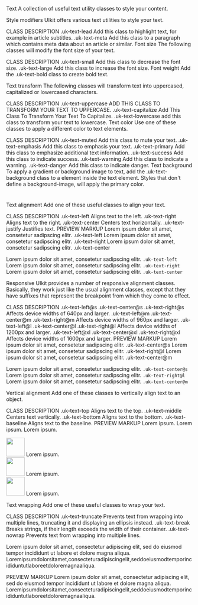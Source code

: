 

Text
A collection of useful text utility classes to style your content.

Style modifiers
UIkit offers various text utilities to style your text.

CLASS	DESCRIPTION
.uk-text-lead	Add this class to highlight text, for example in article subtitles.
.uk-text-meta	Add this class to a paragraph which contains meta data about an article or similar.
Font size
The following classes will modify the font size of your text.

CLASS	DESCRIPTION
.uk-text-small	Add this class to decrease the font size.
.uk-text-large	Add this class to increase the font size.
Font weight
Add the .uk-text-bold class to create bold text.

Text transform
The following classes will transform text into uppercased, capitalized or lowercased characters.

CLASS	DESCRIPTION
.uk-text-uppercase	ADD THIS CLASS TO TRANSFORM YOUR TEXT TO UPPERCASE.
.uk-text-capitalize	Add This Class To Transform Your Text To Capitalize.
.uk-text-lowercase	add this class to transform your text to lowercase.
Text color
Use one of these classes to apply a different color to text elements.

CLASS	DESCRIPTION
.uk-text-muted	Add this class to mute your text.
.uk-text-emphasis	Add this class to emphasis your text.
.uk-text-primary	Add this class to emphasize additional text information.
.uk-text-success	Add this class to indicate success.
.uk-text-warning	Add this class to indicate a warning.
.uk-text-danger	Add this class to indicate danger.
Text background
To apply a gradient or background image to text, add the .uk-text-background class to a <span> element inside the text element. Styles that don't define a background-image, will apply the primary color.

<h1><span class="uk-text-background"></span></h1>
Text alignment
Add one of these useful classes to align your text.

CLASS	DESCRIPTION
.uk-text-left	Aligns text to the left.
.uk-text-right	Aligns text to the right.
.uk-text-center	Centers text horizontally.
.uk-text-justify	Justifies text.
PREVIEW
MARKUP
Lorem ipsum dolor sit amet, consetetur sadipscing elitr. .uk-text-left
Lorem ipsum dolor sit amet, consetetur sadipscing elitr. .uk-text-right
Lorem ipsum dolor sit amet, consetetur sadipscing elitr. .uk-text-center


<div class="uk-child-width-1-3@s uk-grid-small" uk-grid>
    <div>
        <div class="uk-card uk-card-default uk-card-small">
            <div class="uk-text-left uk-card-body">
                Lorem ipsum dolor sit amet, consetetur sadipscing elitr. <code>.uk-text-left</code>
            </div>
        </div>
    </div>
    <div>
        <div class="uk-card uk-card-default uk-card-small">
            <div class="uk-text-right uk-card-body">
                Lorem ipsum dolor sit amet, consetetur sadipscing elitr. <code>.uk-text-right</code>
            </div>
        </div>
    </div>
    <div>
        <div class="uk-card uk-card-default uk-card-small">
            <div class="uk-text-center uk-card-body">
                Lorem ipsum dolor sit amet, consetetur sadipscing elitr. <code>.uk-text-center</code>
            </div>
        </div>
    </div>
</div>



Responsive
UIkit provides a number of responsive alignment classes. Basically, they work just like the usual alignment classes, except that they have suffixes that represent the breakpoint from which they come to effect.

CLASS	DESCRIPTION
.uk-text-left@s
.uk-text-center@s
.uk-text-right@s	Affects device widths of 640px and larger.
.uk-text-left@m
.uk-text-center@m
.uk-text-right@m	Affects device widths of 960px and larger.
.uk-text-left@l
.uk-text-center@l
.uk-text-right@l	Affects device widths of 1200px and larger.
.uk-text-left@xl
.uk-text-center@xl
.uk-text-right@xl	Affects device widths of 1600px and larger.
PREVIEW
MARKUP
Lorem ipsum dolor sit amet, consetetur sadipscing elitr. .uk-text-center@s
Lorem ipsum dolor sit amet, consetetur sadipscing elitr. .uk-text-right@l
Lorem ipsum dolor sit amet, consetetur sadipscing elitr. .uk-text-center@m


<div class="uk-child-width-1-3@s uk-grid-small" uk-grid>
    <div>
        <div class="uk-card uk-card-default uk-card-small">
            <div class="uk-text-center@s uk-card-body">
                Lorem ipsum dolor sit amet, consetetur sadipscing elitr. <code>.uk-text-center@s</code>
            </div>
        </div>
    </div>
    <div>
        <div class="uk-card uk-card-default uk-card-small">
            <div class="uk-text-right@l uk-card-body">
                Lorem ipsum dolor sit amet, consetetur sadipscing elitr. <code>.uk-text-right@l</code>
            </div>
        </div>
    </div>
    <div>
        <div class="uk-card uk-card-default uk-card-small">
            <div class="uk-text-center@m uk-card-body">
                Lorem ipsum dolor sit amet, consetetur sadipscing elitr. <code>.uk-text-center@m</code>
            </div>
        </div>
    </div>
</div>


Vertical alignment
Add one of these classes to vertically align text to an object.

CLASS	DESCRIPTION
.uk-text-top	Aligns text to the top.
.uk-text-middle	Centers text vertically.
.uk-text-bottom	Aligns text to the bottom.
.uk-text-baseline	Aligns text to the baseline.
PREVIEW
MARKUP
 Lorem ipsum.
 Lorem ipsum.
 Lorem ipsum.


<div class="uk-child-width-1-3@m uk-child-width-1-2@s" uk-grid>
    <div>
        <img src="images/avatar.jpg" width="50" height="50">
        <span class="uk-text-top">Lorem ipsum.</span>
    </div>
    <div>
        <img src="images/avatar.jpg" width="50" height="50">
        <span class="uk-text-middle">Lorem ipsum.</span>
    </div>
    <div>
        <img src="images/avatar.jpg" width="50" height="50">
        <span class="uk-text-bottom">Lorem ipsum.</span>
    </div>
</div>


Text wrapping
Add one of these useful classes to wrap your text.

CLASS	DESCRIPTION
.uk-text-truncate	Prevents text from wrapping into multiple lines, truncating it and displaying an ellipsis instead.
.uk-text-break	Breaks strings, if their length exceeds the width of their container.
.uk-text-nowrap	Prevents text from wrapping into multiple lines.


<div class="uk-child-width-1-2@s" uk-grid>
    <div>
        <div class="uk-panel uk-panel-box uk-text-truncate">Lorem ipsum dolor sit amet, consectetur adipiscing elit, sed do eiusmod tempor incididunt ut labore et dolore magna aliqua.</div>
    </div>
    <div>
        <div class="uk-panel uk-panel-box uk-text-break">Loremipsumdolorsitamet,consecteturadipiscingelit,seddoeiusmodtemporincididuntutlaboreetdoloremagnaaliqua.</div>
    </div>
</div>

PREVIEW
MARKUP
Lorem ipsum dolor sit amet, consectetur adipiscing elit, sed do eiusmod tempor incididunt ut labore et dolore magna aliqua.
Loremipsumdolorsitamet,consecteturadipiscingelit,seddoeiusmodtemporincididuntutlaboreetdoloremagnaaliqua.




